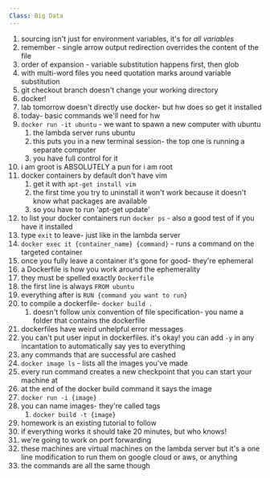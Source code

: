 ```yaml
---
Class: Big Data
---
```


1. sourcing isn't just for environment variables, it's for *all variables*
2. remember - single arrow output redirection overrides the content of the file
3. order of expansion - variable substitution happens first, then glob
4. with multi-word files you need quotation marks around variable substitution
5. git checkout branch doesn't change your working directory
6. docker!
7. lab tomorrow doesn't directly use docker- but hw does so get it installed
8. today- basic commands we'll need for hw
9. `docker run -it ubuntu` - we want to spawn a new computer with ubuntu
    1. the lambda server runs ubuntu
    2. this puts you in a new terminal session- the top one is running a separate computer
    3. you have full control for it
10. i am groot is ABSOLUTELY a pun for i am root
11. docker containers by default don't have vim
    1. get it with `apt-get install vim`
    2. the first time you try to uninstall it won't work because it doesn't know what packages are available
    3. so you have to run 'apt-get update'
12. to list your docker containers run `docker ps` - also a good test of if you have it installed
13. type `exit` to leave- just like in the lambda server
14. `docker exec it {container_name} {command}` - runs a command on the targeted container
15. once you fully leave a container it's gone for good- they're ephemeral
16. a Dockerfile is how you work around the ephemerality
17. they must be spelled exactly `Dockerfile`
18. the first line is always `FROM ubuntu`
19. everything after is `RUN {command you want to run}`
20. to compile a dockerfile- `docker build .`
    1. doesn't follow unix convention of file specification- you name a folder that contains the dockerfile
21. dockerfiles have weird unhelpful error messages
22. you can't put user input in dockerfiles. it's okay! you can add `-y` in any incantation to automatically say yes to everything
23. any commands that are successful are cashed
24. `docker image ls` - lists all the images you've made
25. every run command creates a new checkpoint that you can start your machine at
26. at the end of the docker build command it says the image
27. `docker run -i {image}`
28. you can name images- they're called tags
    1. `docker build -t {image}`
29. homework is an existing tutorial to follow
30. if everything works it should take 20 minutes, but who knows!
31. we're going to work on port forwarding
32. these machines are virtual machines on the lambda server but it's a one line modification to run them on google cloud or aws, or anything
33. the commands are all the same though
